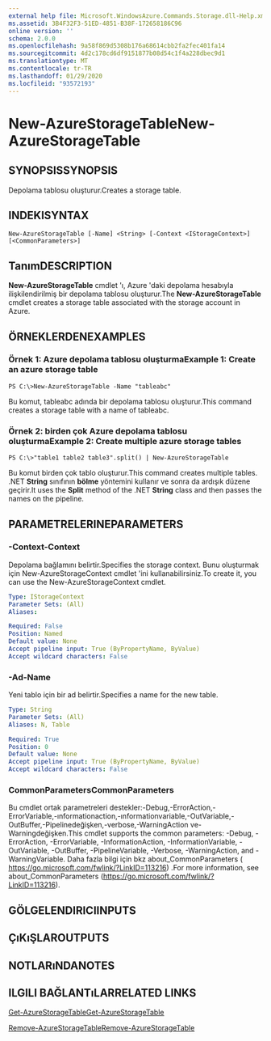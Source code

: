 ```yaml
---
external help file: Microsoft.WindowsAzure.Commands.Storage.dll-Help.xml
ms.assetid: 3B4F32F3-51ED-4851-B38F-172658186C96
online version: ''
schema: 2.0.0
ms.openlocfilehash: 9a58f869d5308b176a68614cbb2fa2fec401fa14
ms.sourcegitcommit: 4d2c178cd6df9151877b08d54c1f4a228dbec9d1
ms.translationtype: MT
ms.contentlocale: tr-TR
ms.lasthandoff: 01/29/2020
ms.locfileid: "93572193"
---
```

# <span data-ttu-id="a3cc6-101">New-AzureStorageTable</span><span class="sxs-lookup"><span data-stu-id="a3cc6-101">New-AzureStorageTable</span></span>

## <span data-ttu-id="a3cc6-102">SYNOPSIS</span><span class="sxs-lookup"><span data-stu-id="a3cc6-102">SYNOPSIS</span></span>
<span data-ttu-id="a3cc6-103">Depolama tablosu oluşturur.</span><span class="sxs-lookup"><span data-stu-id="a3cc6-103">Creates a storage table.</span></span>

## <span data-ttu-id="a3cc6-104">INDEKI</span><span class="sxs-lookup"><span data-stu-id="a3cc6-104">SYNTAX</span></span>

```
New-AzureStorageTable [-Name] <String> [-Context <IStorageContext>] [<CommonParameters>]
```

## <span data-ttu-id="a3cc6-105">Tanım</span><span class="sxs-lookup"><span data-stu-id="a3cc6-105">DESCRIPTION</span></span>
<span data-ttu-id="a3cc6-106">**New-AzureStorageTable** cmdlet 'ı, Azure 'daki depolama hesabıyla ilişkilendirilmiş bir depolama tablosu oluşturur.</span><span class="sxs-lookup"><span data-stu-id="a3cc6-106">The **New-AzureStorageTable** cmdlet creates a storage table associated with the storage account in Azure.</span></span>

## <span data-ttu-id="a3cc6-107">ÖRNEKLERDEN</span><span class="sxs-lookup"><span data-stu-id="a3cc6-107">EXAMPLES</span></span>

### <span data-ttu-id="a3cc6-108">Örnek 1: Azure depolama tablosu oluşturma</span><span class="sxs-lookup"><span data-stu-id="a3cc6-108">Example 1: Create an azure storage table</span></span>
```
PS C:\>New-AzureStorageTable -Name "tableabc"
```

<span data-ttu-id="a3cc6-109">Bu komut, tableabc adında bir depolama tablosu oluşturur.</span><span class="sxs-lookup"><span data-stu-id="a3cc6-109">This command creates a storage table with a name of tableabc.</span></span>

### <span data-ttu-id="a3cc6-110">Örnek 2: birden çok Azure depolama tablosu oluşturma</span><span class="sxs-lookup"><span data-stu-id="a3cc6-110">Example 2: Create multiple azure storage tables</span></span>
```
PS C:\>"table1 table2 table3".split() | New-AzureStorageTable
```

<span data-ttu-id="a3cc6-111">Bu komut birden çok tablo oluşturur.</span><span class="sxs-lookup"><span data-stu-id="a3cc6-111">This command creates multiple tables.</span></span>
<span data-ttu-id="a3cc6-112">.NET **String** sınıfının **bölme** yöntemini kullanır ve sonra da ardışık düzene geçirir.</span><span class="sxs-lookup"><span data-stu-id="a3cc6-112">It uses the **Split** method of the .NET **String** class and then passes the names on the pipeline.</span></span>

## <span data-ttu-id="a3cc6-113">PARAMETRELERINE</span><span class="sxs-lookup"><span data-stu-id="a3cc6-113">PARAMETERS</span></span>

### <span data-ttu-id="a3cc6-114">-Context</span><span class="sxs-lookup"><span data-stu-id="a3cc6-114">-Context</span></span>
<span data-ttu-id="a3cc6-115">Depolama bağlamını belirtir.</span><span class="sxs-lookup"><span data-stu-id="a3cc6-115">Specifies the storage context.</span></span>
<span data-ttu-id="a3cc6-116">Bunu oluşturmak için New-AzureStorageContext cmdlet 'ini kullanabilirsiniz.</span><span class="sxs-lookup"><span data-stu-id="a3cc6-116">To create it, you can use the New-AzureStorageContext cmdlet.</span></span>

```yaml
Type: IStorageContext
Parameter Sets: (All)
Aliases: 

Required: False
Position: Named
Default value: None
Accept pipeline input: True (ByPropertyName, ByValue)
Accept wildcard characters: False
```

### <span data-ttu-id="a3cc6-117">-Ad</span><span class="sxs-lookup"><span data-stu-id="a3cc6-117">-Name</span></span>
<span data-ttu-id="a3cc6-118">Yeni tablo için bir ad belirtir.</span><span class="sxs-lookup"><span data-stu-id="a3cc6-118">Specifies a name for the new table.</span></span>

```yaml
Type: String
Parameter Sets: (All)
Aliases: N, Table

Required: True
Position: 0
Default value: None
Accept pipeline input: True (ByPropertyName, ByValue)
Accept wildcard characters: False
```

### <span data-ttu-id="a3cc6-119">CommonParameters</span><span class="sxs-lookup"><span data-stu-id="a3cc6-119">CommonParameters</span></span>
<span data-ttu-id="a3cc6-120">Bu cmdlet ortak parametreleri destekler:-Debug,-ErrorAction,-ErrorVariable,-ınformationaction,-ınformationvariable,-OutVariable,-OutBuffer,-Pipelinedeğişken,-verbose,-WarningAction ve-Warningdeğişken.</span><span class="sxs-lookup"><span data-stu-id="a3cc6-120">This cmdlet supports the common parameters: -Debug, -ErrorAction, -ErrorVariable, -InformationAction, -InformationVariable, -OutVariable, -OutBuffer, -PipelineVariable, -Verbose, -WarningAction, and -WarningVariable.</span></span> <span data-ttu-id="a3cc6-121">Daha fazla bilgi için bkz about_CommonParameters ( https://go.microsoft.com/fwlink/?LinkID=113216) .</span><span class="sxs-lookup"><span data-stu-id="a3cc6-121">For more information, see about_CommonParameters (https://go.microsoft.com/fwlink/?LinkID=113216).</span></span>

## <span data-ttu-id="a3cc6-122">GÖLGELENDIRICI</span><span class="sxs-lookup"><span data-stu-id="a3cc6-122">INPUTS</span></span>

## <span data-ttu-id="a3cc6-123">ÇıKıŞLAR</span><span class="sxs-lookup"><span data-stu-id="a3cc6-123">OUTPUTS</span></span>

## <span data-ttu-id="a3cc6-124">NOTLARıNDA</span><span class="sxs-lookup"><span data-stu-id="a3cc6-124">NOTES</span></span>

## <span data-ttu-id="a3cc6-125">ILGILI BAĞLANTıLAR</span><span class="sxs-lookup"><span data-stu-id="a3cc6-125">RELATED LINKS</span></span>

[<span data-ttu-id="a3cc6-126">Get-AzureStorageTable</span><span class="sxs-lookup"><span data-stu-id="a3cc6-126">Get-AzureStorageTable</span></span>](./Get-AzureStorageTable.md)

[<span data-ttu-id="a3cc6-127">Remove-AzureStorageTable</span><span class="sxs-lookup"><span data-stu-id="a3cc6-127">Remove-AzureStorageTable</span></span>](./Remove-AzureStorageTable.md)


